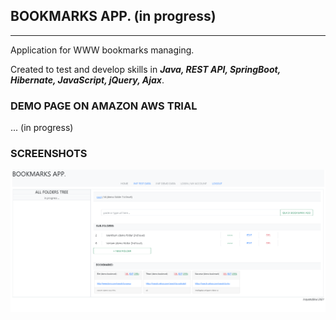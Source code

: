 ## BOOKMARKS APP. (in progress)

---
Application for WWW bookmarks managing.

Created to test and develop skills in ***Java, REST API, SpringBoot, Hibernate, JavaScript, jQuery, Ajax***.

### DEMO PAGE ON AMAZON AWS TRIAL

... (in progress)

### SCREENSHOTS

[comment]: <> (<img src=src/main/resources/static/pics/screenshot--home-page--2021-08-04-111121.png alt="screenshot--home-page--2021-08-04-111121.png" width=400/>)

![](src/main/resources/static/pics/screenshot--home-page--2021-08-04-111121.png)